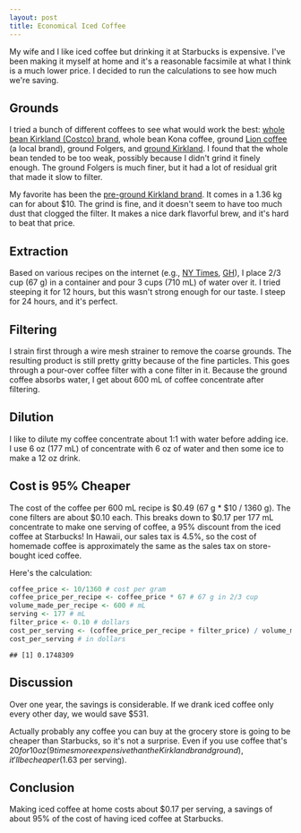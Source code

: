 ```yaml
---
layout: post
title: Economical Iced Coffee
---
```


My wife and I like iced coffee but drinking it at Starbucks is expensive. I've been making it myself at home and it's a reasonable facsimile at what I think is a much lower price. I decided to run the calculations to see how much we're saving.

## Grounds
I tried a bunch of different coffees to see what would work the best: [whole bean Kirkland (Costco) brand](https://www.costco.com/Kirkland-Signature-House-Blend-Coffee-2-lb%2c-2-pack.product.100232740.html), whole bean Kona coffee, ground [Lion coffee](http://www.lioncoffee.com/) (a local brand), ground Folgers, and [ground Kirkland](https://www.costco.com/Kirkland-Signature-Colombian-Coffee-3-lb%2c-2-pack.product.100120060.html). I found that the whole bean tended to be too weak, possibly because I didn't grind it finely enough. The ground Folgers is much finer, but it had a lot of residual grit that made it slow to filter.

My favorite has been the [pre-ground Kirkland brand](https://www.costco.com/Kirkland-Signature-Colombian-Coffee-3-lb%2c-2-pack.product.100120060.html). It comes in a 1.36 kg can for about $10. The grind is fine, and it doesn't seem to have too much dust that clogged the filter. It makes a nice dark flavorful brew, and it's hard to beat that price.

## Extraction
Based on various recipes on the internet (e.g., [NY Times](https://cooking.nytimes.com/recipes/1017355-cold-brewed-iced-coffee), [GH](http://www.goodhousekeeping.com/food-recipes/easy/a19854/iced-coffee-recipe/)), I place 2/3 cup (67 g) in a container and pour 3 cups (710 mL) of water over it. I tried steeping it for 12 hours, but this wasn't strong enough for our taste. I steep for 24 hours, and it's perfect.

## Filtering
I strain first through a wire mesh strainer to remove the coarse grounds. The resulting product is still pretty gritty because of the fine particles. This goes through a pour-over coffee filter with a cone filter in it. Because the ground coffee absorbs water, I get about 600 mL of coffee concentrate after filtering.

## Dilution
I like to dilute my coffee concentrate about 1:1 with water before adding ice. I use 6 oz (177 mL) of concentrate with 6 oz of water and then some ice to make a 12 oz drink.

## Cost is 95% Cheaper
The cost of the coffee per 600 mL recipe is $0.49 (67 g * $10 / 1360 g). The cone filters are about $0.10 each. This breaks down to $0.17 per 177 mL concentrate to make one serving of coffee, a 95% discount from the iced coffee at Starbucks! In Hawaii, our sales tax is 4.5%, so the cost of homemade coffee is approximately the same as the sales tax on store-bought iced coffee. 

Here's the calculation:


```r
coffee_price <- 10/1360 # cost per gram
coffee_price_per_recipe <- coffee_price * 67 # 67 g in 2/3 cup
volume_made_per_recipe <- 600 # mL
serving <- 177 # mL
filter_price <- 0.10 # dollars
cost_per_serving <- (coffee_price_per_recipe + filter_price) / volume_made_per_recipe * serving
cost_per_serving # in dollars
```

```
## [1] 0.1748309
```

## Discussion
Over one year, the savings is considerable. If we drank iced coffee only every other day, we would save $531.

Actually probably any coffee you can buy at the grocery store is going to be cheaper than Starbucks, so it's not a surprise. Even if you use coffee that's $20 for 10 oz (9 times more expensive than the Kirkland brand ground), it'll be cheaper ($1.63 per serving). 

## Conclusion
Making iced coffee at home costs about $0.17 per serving, a savings of about 95% of the cost of having iced coffee at Starbucks. 
